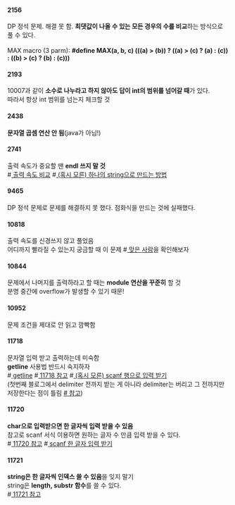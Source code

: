 #### 2156
DP 정석 문제. 해결 못 함. **최댓값이 나올 수 있는 모든 경우의 수를 비교**하는 방식으로 풀 수 있다.<br><br>
MAX macro (3 parm): 
**#define MAX(a, b, c) (((a) > (b)) ? ((a) > (c) ? (a) : (c)) : ((b) > (c) ? (b) : (c)))**

#### 2193
10007과 같이 **소수로 나누라고 하지 않아도 답이 int의 범위를 넘어갈 때**가 있다.<br>
따라서 항상 int 범위를 넘는지 체크할 것

#### 2438
**문자열 곱셈 연산 안 됨**(java가 아님!)

#### 2741
출력 속도가 중요할 땐 **endl 쓰지 말 것**<br>
#[ 출력 속도 비교](https://www.acmicpc.net/blog/view/57) #[ (혹시 모른) 하나의 string으로 만드는 방법](https://www.acmicpc.net/source/24809285)

#### 9465
DP 정석 문제로 문제를 해결하지 못 했다. 점화식을 만드는 것에 실패했다.

#### 10818
출력 속도를 신경쓰지 않고 풀었음<br>
어디까지 빨라질 수 있는지 궁금할 때 이 문제 #[ 맞은 사람](https://www.acmicpc.net/problem/status/10818/84/1)을 확인해보자

#### 10844
문제에서 나머지를 출력하라고 할 때는 **module 연산을 꾸준히** 할 것<br>
분명 중간에 overflow가 발생할 수 있기 때문!

#### 10952
문제 조건을 제대로 안 읽고 깜빡함

#### 11718
문자열 입력 받고 출력하는데 미숙함<br>
**getline** 사용법 반드시 숙지하자<br>
#[ getline](https://kyu9341.github.io/C-C/2020/01/17/C++getline()/) #[ 11718 참고](https://noosphere.tistory.com/5) #[ (혹시 모른) scanf 행으로 입력 받기](https://www.acmicpc.net/source/16084304)<br>
(첫번째 블로그에서 delimiter 전까지 받는 게 아니라 delimiter는 버리고 그 전까지만 저장한다는 점이 틀림 [# 참고](http://www.cplusplus.com/reference/string/string/getline/))

#### 11720

**char으로 입력받으면 한 글자씩 입력 받을 수 있음**<br>
참고로 scanf 서식 이용하면 원하는 글자 수 만큼 입력 받을 수 있다.<br>
#[ 11720 참고](https://blockdmask.tistory.com/78) #[ scanf 한 글자 입력 받기](https://www.acmicpc.net/source/7479073)

#### 11721

**string은 한 글자씩 인덱스 쓸 수 있음**을 잊지 말기<br>
string은 **length, substr 함수**를 쓸 수 있다.<br>
#[ 11721 참고](https://ldgeao99.tistory.com/224)
